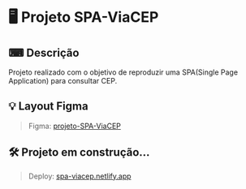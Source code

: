 # 🖥️ Projeto SPA-ViaCEP

## ⌨ Descrição

Projeto realizado com o objetivo de reproduzir uma SPA(Single Page Application) para consultar CEP.

## 💡 Layout Figma

> Figma: <a href="https://www.figma.com/file/jRGc95KHYN3ob1n2MHGdDq/SPA-ViaCEP?type=design&node-id=0%3A1&t=Mx3vKoXhXRct5yQM-1">projeto-SPA-ViaCEP</a>

## 🛠️ Projeto em construção...

> Deploy: [spa-viacep.netlify.app](https://spa-viacep.netlify.app/)


